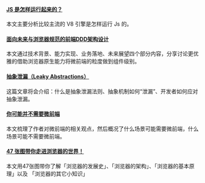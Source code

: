 #### [JS 是怎样运行起来的？](https://mp.weixin.qq.com/s/igOugWTY9S7_OZ3kXwixGQ)
本文主要分析比较主流的 V8 引擎是怎样运行 Js 的。

#### [面向未来与浏览器规范的前端DDD架构设计](https://mp.weixin.qq.com/s/Br4cYZ1UDqwcBRKQTBqsMw)
本文通过技术背景、能力实现、业务落地、未来展望四个部分内容，分享讨论更优雅的借助浏览器原生能力将微前端的粒度做到组件级别。

#### [抽象泄漏（Leaky Abstractions）](https://mp.weixin.qq.com/s/KneomYX_7yQ78RzAmvIoHg)
这篇文章将会介绍：什么是抽象泄漏法则、抽象机制如何“泄漏”、开发者如何应对抽象泄漏。

#### [你可能并不需要微前端](https://mp.weixin.qq.com/s/khrziHjDfgGS4GgHa6qQJg)
本文梳理了作者对微前端的相关观点，然后概况了什么场景可能需要微前端，什么场景可能不需要微前端。

#### [47 张图带你走进浏览器的世界！](https://mp.weixin.qq.com/s/Flg-6BUMV2StRvdO-vvtFA)
本文用47张图带你了解「浏览器的发展史」、「浏览器的架构」、「浏览器的基本原理」以及 「浏览器的其它小知识」
